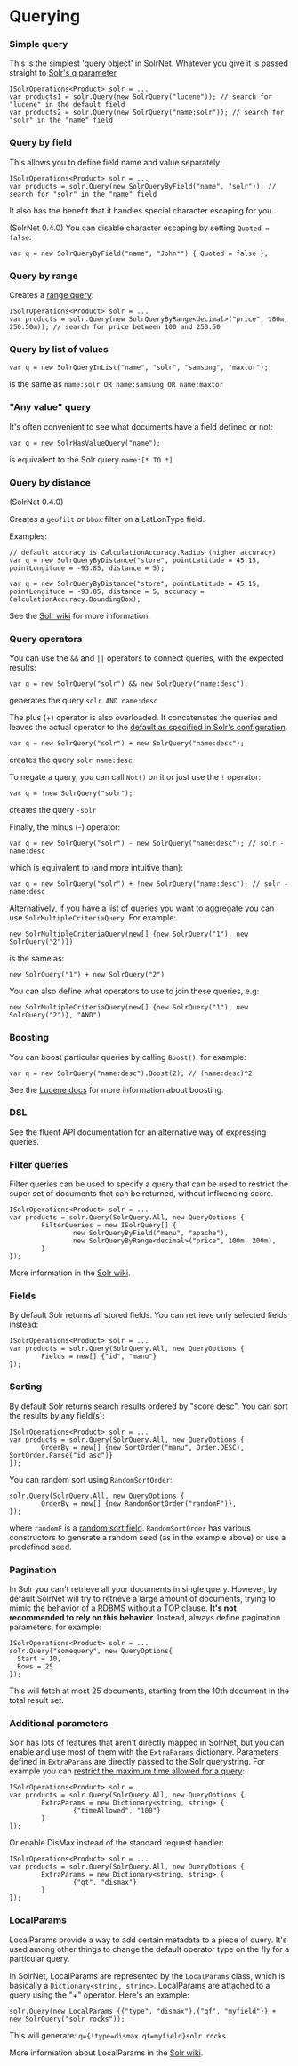 # Querying

### Simple query

This is the simplest 'query object' in SolrNet. Whatever you give it is passed straight to [Solr's q parameter](http://wiki.apache.org/solr/SearchHandler#q)

```
ISolrOperations<Product> solr = ...
var products1 = solr.Query(new SolrQuery("lucene")); // search for "lucene" in the default field
var products2 = solr.Query(new SolrQuery("name:solr")); // search for "solr" in the "name" field
```

### Query by field
This allows you to define field name and value separately:

```
ISolrOperations<Product> solr = ...
var products = solr.Query(new SolrQueryByField("name", "solr")); // search for "solr" in the "name" field
```

It also has the benefit that it handles special character escaping for you.

(SolrNet 0.4.0) You can disable character escaping by setting `Quoted = false`:

```
var q = new SolrQueryByField("name", "John*") { Quoted = false };
```

### Query by range
Creates a [range query](https://cwiki.apache.org/confluence/display/solr/The+Standard+Query+Parser#TheStandardQueryParser-RangeSearches):

```
ISolrOperations<Product> solr = ...
var products = solr.Query(new SolrQueryByRange<decimal>("price", 100m, 250.50m)); // search for price between 100 and 250.50
```

### Query by list of values
```
var q = new SolrQueryInList("name", "solr", "samsung", "maxtor");
```
is the same as `name:solr OR name:samsung OR name:maxtor`

### "Any value" query
It's often convenient to see what documents have a field defined or not:

```
var q = new SolrHasValueQuery("name");
```

is equivalent to the Solr query `name:[* TO *]`

### Query by distance
(SolrNet 0.4.0)

Creates a `geofilt` or `bbox` filter on a LatLonType field.

Examples:

```
// default accuracy is CalculationAccuracy.Radius (higher accuracy)
var q = new SolrQueryByDistance("store", pointLatitude = 45.15, pointLongitude = -93.85, distance = 5);
```

```
var q = new SolrQueryByDistance("store", pointLatitude = 45.15, pointLongitude = -93.85, distance = 5, accuracy = CalculationAccuracy.BoundingBox);
```

See the [Solr wiki](http://wiki.apache.org/solr/SpatialSearch) for more information.

### Query operators
You can use the `&&` and `||` operators to connect queries, with the expected results:

```
var q = new SolrQuery("solr") && new SolrQuery("name:desc");
```

generates the query `solr AND name:desc`

The plus (+) operator is also overloaded. It concatenates the queries and leaves the actual operator to the [default as specified in Solr's configuration](http://wiki.apache.org/solr/SchemaXml#Default_query_parser_operator).

```
var q = new SolrQuery("solr") + new SolrQuery("name:desc");
```

creates the query `solr name:desc`

To negate a query, you can call `Not()` on it or just use the `!` operator:

```
var q = !new SolrQuery("solr");
```

creates the query `-solr`

Finally, the minus (-) operator:

```
var q = new SolrQuery("solr") - new SolrQuery("name:desc"); // solr - name:desc
```

which is equivalent to (and more intuitive than):

```
var q = new SolrQuery("solr") + !new SolrQuery("name:desc"); // solr - name:desc
```

Alternatively, if you have a list of queries you want to aggregate you can use `SolrMultipleCriteriaQuery`. For example:

```
new SolrMultipleCriteriaQuery(new[] {new SolrQuery("1"), new SolrQuery("2")})
```

is the same as:

```
new SolrQuery("1") + new SolrQuery("2")
```

You can also define what operators to use to join these queries, e.g:

```
new SolrMultipleCriteriaQuery(new[] {new SolrQuery("1"), new SolrQuery("2")}, "AND")
```

### Boosting
You can boost particular queries by calling `Boost()`, for example:

```
var q = new SolrQuery("name:desc").Boost(2); // (name:desc)^2
```

See the [Lucene docs](http://lucene.apache.org/core/2_9_4/queryparsersyntax.html#Boosting%20a%20Term) for more information about boosting.

### DSL
See the fluent API documentation for an alternative way of expressing queries.

### Filter queries
Filter queries can be used to specify a query that can be used to restrict the super set of documents that can be returned, without influencing score.

```
ISolrOperations<Product> solr = ...
var products = solr.Query(SolrQuery.All, new QueryOptions {
        FilterQueries = new ISolrQuery[] {
                new SolrQueryByField("manu", "apache"),
                new SolrQueryByRange<decimal>("price", 100m, 200m),
        }
});
```

More information in the [Solr wiki](http://wiki.apache.org/solr/CommonQueryParameters#fq).

### Fields
By default Solr returns all stored fields. You can retrieve only selected fields instead:

```
ISolrOperations<Product> solr = ...
var products = solr.Query(SolrQuery.All, new QueryOptions {
        Fields = new[] {"id", "manu"}
});
```

### Sorting
By default Solr returns search results ordered by "score desc". You can sort the results by any field(s):

```
ISolrOperations<Product> solr = ...
var products = solr.Query(SolrQuery.All, new QueryOptions {
        OrderBy = new[] {new SortOrder("manu", Order.DESC), SortOrder.Parse("id asc")}
});
```

You can random sort using `RandomSortOrder`:

```
solr.Query(SolrQuery.All, new QueryOptions {
        OrderBy = new[] {new RandomSortOrder("randomF")},
});
```

where `randomF` is a [random sort field](http://lucene.apache.org/solr/4_4_0/solr-core/org/apache/solr/schema/RandomSortField.html). `RandomSortOrder` has various constructors to generate a random seed (as in the example above) or use a predefined seed.

### Pagination
In Solr you can't retrieve all your documents in single query. However, by default SolrNet will try to retrieve a large amount of documents, trying to mimic the behavior of a RDBMS without a TOP clause. **It's not recommended to rely on this behavior**. Instead, always define pagination parameters, for example:

```
ISolrOperations<Product> solr = ...
solr.Query("somequery", new QueryOptions{
  Start = 10,
  Rows = 25
});
```

This will fetch at most 25 documents, starting from the 10th document in the total result set.

### Additional parameters
Solr has lots of features that aren't directly mapped in SolrNet, but you can enable and use most of them with the `ExtraParams` dictionary. Parameters defined in `ExtraParams` are directly passed to the Solr querystring. For example you can [restrict the maximum time allowed for a query](http://wiki.apache.org/solr/CommonQueryParameters#timeAllowed):

```
ISolrOperations<Product> solr = ...
var products = solr.Query(SolrQuery.All, new QueryOptions {
        ExtraParams = new Dictionary<string, string> {
                {"timeAllowed", "100"}
        }
});
```

Or enable DisMax instead of the standard request handler:

```
ISolrOperations<Product> solr = ...
var products = solr.Query(SolrQuery.All, new QueryOptions {
        ExtraParams = new Dictionary<string, string> {
                {"qt", "dismax"}
        }
});
```

### LocalParams
LocalParams provide a way to add certain metadata to a piece of query. It's used among other things to change the default operator type on the fly for a particular query.

In SolrNet, LocalParams are represented by the `LocalParams` class, which is basically a `Dictionary<string, string>`. LocalParams are attached to a query using the "+" operator. Here's an example:

```
solr.Query(new LocalParams {{"type", "dismax"},{"qf", "myfield"}} + new SolrQuery("solr rocks"));
```

This will generate: `q={!type=dismax qf=myfield}solr rocks`

More information about LocalParams in the [Solr wiki](http://wiki.apache.org/solr/LocalParams).
